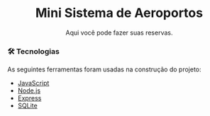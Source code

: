 <h1 align="center"> Mini Sistema de Aeroportos </h1>
<p align="center">Aqui você pode fazer suas reservas.</p>

### 🛠 Tecnologias

As seguintes ferramentas foram usadas na construção do projeto:

- [JavaScript](https://www.javascript.com/)
- [Node.js](https://nodejs.org/en/)
- [Express](https://expressjs.com/)
- [SQLite](https://www.sqlite.org/index.html)
